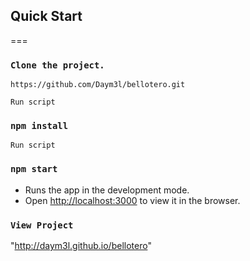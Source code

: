 ## Quick Start

===

### `Clone the project.`

```
https://github.com/Daym3l/bellotero.git

```
```
Run script

```
### `npm install`

```
Run script

```

### `npm start`

- Runs the app in the development mode.<br>
- Open [http://localhost:3000](http://localhost:3000) to view it in the browser.



### `View Project`

"http://daym3l.github.io/bellotero"




